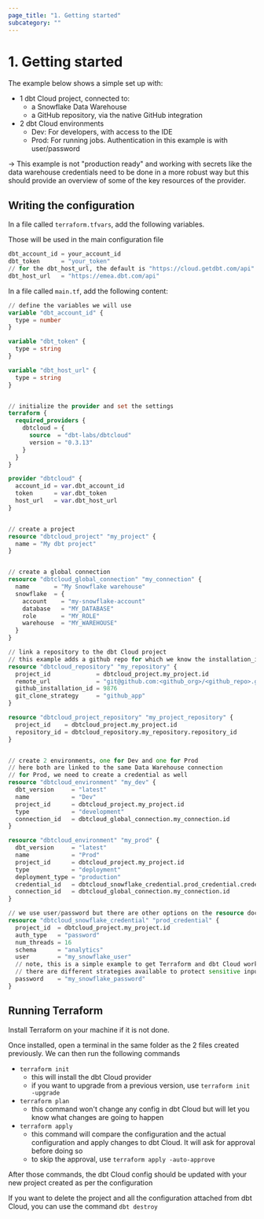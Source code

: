 ```yaml
---
page_title: "1. Getting started"
subcategory: ""
---
```


# 1. Getting started

The example below shows a simple set up with:

- 1 dbt Cloud project, connected to:
  - a Snowflake Data Warehouse
  - a GitHub repository, via the native GitHub integration
- 2 dbt Cloud environments
  - Dev: For developers, with access to the IDE
  - Prod: For running jobs. Authentication in this example is with user/password

-> This example is not "production ready" and working with secrets like the data warehouse credentials need to be done in a more robust way but this should provide an overview of some of the key resources of the provider.

## Writing the configuration

In a file called `terraform.tfvars`, add the following variables.

Those will be used in the main configuration file

```terraform
dbt_account_id = your_account_id
dbt_token      = "your_token"
// for the dbt_host_url, the default is "https://cloud.getdbt.com/api" but it can be updated
dbt_host_url   = "https://emea.dbt.com/api"
```

In a file called `main.tf`, add the following content:

```terraform
// define the variables we will use
variable "dbt_account_id" {
  type = number
}

variable "dbt_token" {
  type = string
}

variable "dbt_host_url" {
  type = string
}


// initialize the provider and set the settings
terraform {
  required_providers {
    dbtcloud = {
      source  = "dbt-labs/dbtcloud"
      version = "0.3.13"
    }
  }
}

provider "dbtcloud" {
  account_id = var.dbt_account_id
  token      = var.dbt_token
  host_url   = var.dbt_host_url
}


// create a project
resource "dbtcloud_project" "my_project" {
  name = "My dbt project"
}


// create a global connection
resource "dbtcloud_global_connection" "my_connection" {
  name       = "My Snowflake warehouse"
  snowflake  = {  
    account    = "my-snowflake-account"
    database   = "MY_DATABASE"
    role       = "MY_ROLE"
    warehouse  = "MY_WAREHOUSE"
  }
}

// link a repository to the dbt Cloud project
// this example adds a github repo for which we know the installation_id but the resource docs have other examples
resource "dbtcloud_repository" "my_repository" {
  project_id             = dbtcloud_project.my_project.id
  remote_url             = "git@github.com:<github_org>/<github_repo>.git"
  github_installation_id = 9876
  git_clone_strategy     = "github_app"
}

resource "dbtcloud_project_repository" "my_project_repository" {
  project_id    = dbtcloud_project.my_project.id
  repository_id = dbtcloud_repository.my_repository.repository_id
}


// create 2 environments, one for Dev and one for Prod
// here both are linked to the same Data Warehouse connection
// for Prod, we need to create a credential as well
resource "dbtcloud_environment" "my_dev" {
  dbt_version     = "latest"
  name            = "Dev"
  project_id      = dbtcloud_project.my_project.id
  type            = "development"
  connection_id   = dbtcloud_global_connection.my_connection.id
}

resource "dbtcloud_environment" "my_prod" {
  dbt_version     = "latest"
  name            = "Prod"
  project_id      = dbtcloud_project.my_project.id
  type            = "deployment"
  deployment_type = "production"
  credential_id   = dbtcloud_snowflake_credential.prod_credential.credential_id
  connection_id   = dbtcloud_global_connection.my_connection.id
}

// we use user/password but there are other options on the resource docs
resource "dbtcloud_snowflake_credential" "prod_credential" {
  project_id  = dbtcloud_project.my_project.id
  auth_type   = "password"
  num_threads = 16
  schema      = "analytics"
  user        = "my_snowflake_user"
  // note, this is a simple example to get Terraform and dbt Cloud working, but do not store passwords in the config for a real productive use case
  // there are different strategies available to protect sensitive input: https://developer.hashicorp.com/terraform/tutorials/configuration-language/sensitive-variables
  password    = "my_snowflake_password"
}
```

## Running Terraform

Install Terraform on your machine if it is not done.

Once installed, open a terminal in the same folder as the 2 files created previously. We can then run the following commands

- `terraform init`
  - this will install the dbt Cloud provider
  - if you want to upgrade from a previous version, use `terraform init -upgrade`
- `terraform plan`
  - this command won't change any config in dbt Cloud but will let you know what changes are going to happen
- `terraform apply`
  - this command will compare the configuration and the actual configuration and apply changes to dbt Cloud. It will ask for approval before doing so
  - to skip the approval, use `terraform apply -auto-approve`

After those commands, the dbt Cloud config should be updated with your new project created as per the configuration

If you want to delete the project and all the configuration attached from dbt Cloud, you can use the command `dbt destroy`
